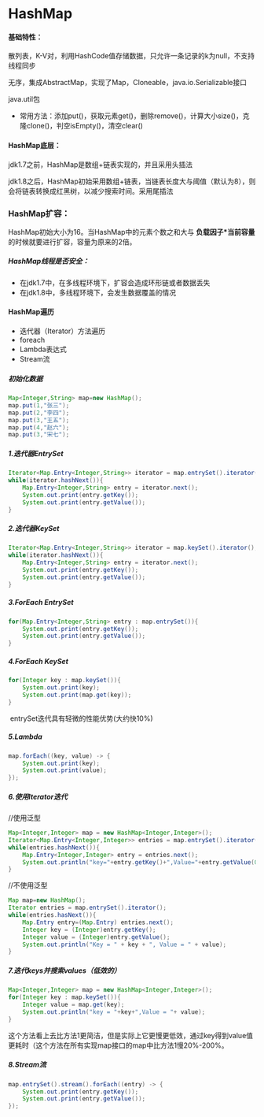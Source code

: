 # HashMap

#### 基础特性：

散列表，K-V对，利用HashCode值存储数据，只允许一条记录的k为null，不支持线程同步

无序，集成AbstractMap，实现了Map，Cloneable，java.io.Serializable接口

java.util包

- 常用方法：添加put()，获取元素get()，删除remove()，计算大小size()，克隆clone()，判空isEmpty()，清空clear()

#### HashMap底层：

jdk1.7之前，HashMap是数组+链表实现的，并且采用头插法

jdk1.8之后，HashMap初始采用数组+链表，当链表长度大与阈值（默认为8），则会将链表转换成红黑树，以减少搜索时间。采用尾插法

### HashMap扩容：

HashMap初始大小为16。当HashMap中的元素个数之和大与 **负载因子*当前容量** 的时候就要进行扩容，容量为原来的2倍。

##### HashMap线程是否安全：

- 在jdk1.7中，在多线程环境下，扩容会造成环形链或者数据丢失
- 在jdk1.8中，多线程环境下，会发生数据覆盖的情况

#### HashMap遍历

- 迭代器（Iterator）方法遍历
- foreach
- Lambda表达式
- Stream流

##### 初始化数据

```java
Map<Integer,String> map=new HashMap();
map.put(1,"张三");
map.put(2,"李四");
map.put(3,"王五");
map.put(4,"赵六");
map.put(3,"宋七");
```

##### 1.迭代器EntrySet

```java
Iterator<Map.Entry<Integer,String>> iterator = map.entrySet().iterator();
while(iterator.hashNext()){
    Map.Entry<Integer,String> entry = iterator.next();
    System.out.print(entry.getKey());
    System.out.print(entry.getValue());
}
```

##### 2.迭代器KeySet

```java 
Iterator<Map.Entry<Integer,String>> iterator = map.keySet().iterator();
while(iterator.hashNext()){
    Map.Entry<Integer,String> entry = iterator.next();
    System.out.print(entry.getKey());
    System.out.print(entry.getValue());
}
```

##### 3.ForEach EntrySet

```java
for(Map.Entry<Integer,String> entry : map.entrySet()){
	System.out.print(entry.getKey());
	System.out.print(entry.getValue());
}
```

##### 4.ForEach KeySet

```Java
for(Integer key : map.keySet()){
	System.out.print(key);
	System.out.print(map.get(key));
}
```

​	entrySet迭代具有轻微的性能优势(大约快10%)

##### 5.Lambda

```java
map.forEach((key, value) -> {
    System.out.print(key);
    System.out.print(value);
});
```

##### 6.使用Iterator迭代

//使用泛型

```java
Map<Integer,Integer> map = new HashMap<Integer,Integer>();
Iterator<Map.Entry<Integer,Integer>> entries = map.entrySet().iterator();
while(entries.hashNext()){
    Map.Entry<Integer,Integer> entry = entries.next();
    System.out.println("key="+entry.getKey()+",Value="+entry.getValue(0));
}
```

//不使用泛型

```java
Map map=new HashMap();
Iterator entries = map.entrySet().iterator();
while(entries.hasNext()){
    Map.Entry entry=(Map.Entry) entries.next();
    Integer key = (Integer)entry.getKey();
    Integer value = (Integer)entry.getValue();
    System.out.println("Key = " + key + ", Value = " + value);
}
```

##### 7.迭代keys并搜索values（低效的）

```java
Map<Integer,Integer> map = new HashMap<Integer,Integer>();
for(Integer key : map.keySet()){
    Integer value = map.get(key);
    System.out.println("key = "+key+",Value = "+ value);
}
```

​	这个方法看上去比方法1更简洁，但是实际上它更慢更低效，通过key得到value值更耗时（这个方法在所有实现map接口的map中比方法1慢20%-200%。

##### 8.Stream流

```Java
map.entrySet().stream().forEach((entry) -> {
    System.out.print(entry.getKey());
    System.out.print(entry.getValue());
});
```



